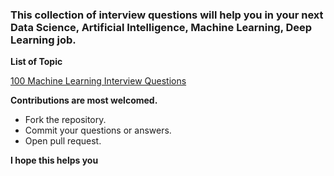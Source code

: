 ### **This collection of interview questions will help you in your next Data Science, Artificial Intelligence, Machine Learning, Deep Learning job.**

**List of Topic**

[100 Machine Learning Interview Questions]([https://mylink.com](https://github.com/masmahbubalom/InterviewQuestions/tree/main/ML%20Interview%20Question) "Click here to see the questions!")


**Contributions are most welcomed.**

  - Fork the repository.
  - Commit your questions or answers.
  - Open pull request.


**I hope this helps you**

